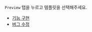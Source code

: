 `Preview` 탭을 누르고 템플릿을 선택해주세요.

* [기능 구현](../../compare/main...feature-branch?template=feature_template.md)
* [버그 수정](?expand=1&template=bugfix_template.md)
